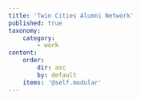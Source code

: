 ```yaml
---
title: 'Twin Cities Alumni Network'
published: true
taxonomy:
    category:
        - work
content:
    order:
        dir: asc
        by: default
    items: '@self.modular'
---
```


